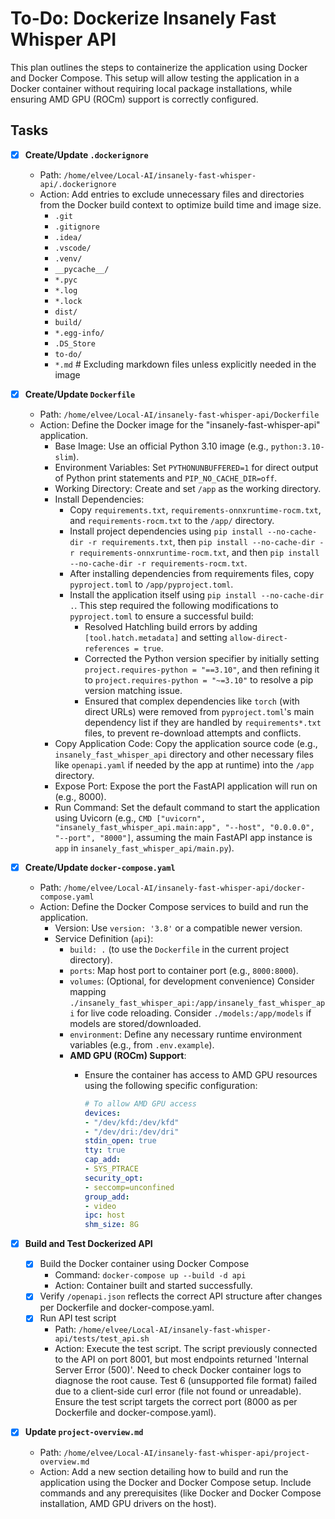 # To-Do: Dockerize Insanely Fast Whisper API

This plan outlines the steps to containerize the application using Docker and Docker Compose. This setup will allow testing the application in a Docker container without requiring local package installations, while ensuring AMD GPU (ROCm) support is correctly configured.

## Tasks

- [x] **Create/Update `.dockerignore`**
  - Path: `/home/elvee/Local-AI/insanely-fast-whisper-api/.dockerignore`
  - Action: Add entries to exclude unnecessary files and directories from the Docker build context to optimize build time and image size.
    - `.git`
    - `.gitignore`
    - `.idea/`
    - `.vscode/`
    - `.venv/`
    - `__pycache__/`
    - `*.pyc`
    - `*.log`
    - `*.lock`
    - `dist/`
    - `build/`
    - `*.egg-info/`
    - `.DS_Store`
    - `to-do/`
    - `*.md` # Excluding markdown files unless explicitly needed in the image

- [x] **Create/Update `Dockerfile`**
  - Path: `/home/elvee/Local-AI/insanely-fast-whisper-api/Dockerfile`
  - Action: Define the Docker image for the "insanely-fast-whisper-api" application.
    - Base Image: Use an official Python 3.10 image (e.g., `python:3.10-slim`).
    - Environment Variables: Set `PYTHONUNBUFFERED=1` for direct output of Python print statements and `PIP_NO_CACHE_DIR=off`.
    - Working Directory: Create and set `/app` as the working directory.
    - Install Dependencies:
      - Copy `requirements.txt`, `requirements-onnxruntime-rocm.txt`, and `requirements-rocm.txt` to the `/app/` directory.
      - Install project dependencies using `pip install --no-cache-dir -r requirements.txt`, then `pip install --no-cache-dir -r requirements-onnxruntime-rocm.txt`, and then `pip install --no-cache-dir -r requirements-rocm.txt`.
      - After installing dependencies from requirements files, copy `pyproject.toml` to `/app/pyproject.toml`.
      - Install the application itself using `pip install --no-cache-dir .`. This step required the following modifications to `pyproject.toml` to ensure a successful build:
        - Resolved Hatchling build errors by adding `[tool.hatch.metadata]` and setting `allow-direct-references = true`.
        - Corrected the Python version specifier by initially setting `project.requires-python = "==3.10"`, and then refining it to `project.requires-python = "~=3.10"` to resolve a pip version matching issue.
        - Ensured that complex dependencies like `torch` (with direct URLs) were removed from `pyproject.toml`'s main dependency list if they are handled by `requirements*.txt` files, to prevent re-download attempts and conflicts.
    - Copy Application Code: Copy the application source code (e.g., `insanely_fast_whisper_api` directory and other necessary files like `openapi.yaml` if needed by the app at runtime) into the `/app` directory.
    - Expose Port: Expose the port the FastAPI application will run on (e.g., 8000).
    - Run Command: Set the default command to start the application using Uvicorn (e.g., `CMD ["uvicorn", "insanely_fast_whisper_api.main:app", "--host", "0.0.0.0", "--port", "8000"]`, assuming the main FastAPI app instance is `app` in `insanely_fast_whisper_api/main.py`).

- [x] **Create/Update `docker-compose.yaml`**
  - Path: `/home/elvee/Local-AI/insanely-fast-whisper-api/docker-compose.yaml`
  - Action: Define the Docker Compose services to build and run the application.
    - Version: Use `version: '3.8'` or a compatible newer version.
    - Service Definition (`api`):
      - `build: .` (to use the `Dockerfile` in the current project directory).
      - `ports`: Map host port to container port (e.g., `8000:8000`).
      - `volumes`: (Optional, for development convenience) Consider mapping `./insanely_fast_whisper_api:/app/insanely_fast_whisper_api` for live code reloading. Consider `./models:/app/models` if models are stored/downloaded.
      - `environment`: Define any necessary runtime environment variables (e.g., from `.env.example`).
      - **AMD GPU (ROCm) Support**:
        - Ensure the container has access to AMD GPU resources using the following specific configuration:

          ```yaml
          # To allow AMD GPU access
          devices:
          - "/dev/kfd:/dev/kfd"
          - "/dev/dri:/dev/dri"
          stdin_open: true
          tty: true
          cap_add:
          - SYS_PTRACE
          security_opt:
          - seccomp=unconfined
          group_add:
          - video
          ipc: host
          shm_size: 8G
          ```

- [x] **Build and Test Dockerized API**
  - [x] Build the Docker container using Docker Compose
    - Command: `docker-compose up --build -d api`
    - Action: Container built and started successfully.
  - [x] Verify `/openapi.json` reflects the correct API structure after changes per Dockerfile and docker-compose.yaml.
  - [x] Run API test script
    - Path: `/home/elvee/Local-AI/insanely-fast-whisper-api/tests/test_api.sh`
    - Action: Execute the test script. The script previously connected to the API on port 8001, but most endpoints returned 'Internal Server Error (500)'. Need to check Docker container logs to diagnose the root cause. Test 6 (unsupported file format) failed due to a client-side curl error (file not found or unreadable). Ensure the test script targets the correct port (8000 as per Dockerfile and docker-compose.yaml).

- [x] **Update `project-overview.md`**

  - Path: `/home/elvee/Local-AI/insanely-fast-whisper-api/project-overview.md`
  - Action: Add a new section detailing how to build and run the application using the Docker and Docker Compose setup. Include commands and any prerequisites (like Docker and Docker Compose installation, AMD GPU drivers on the host).
